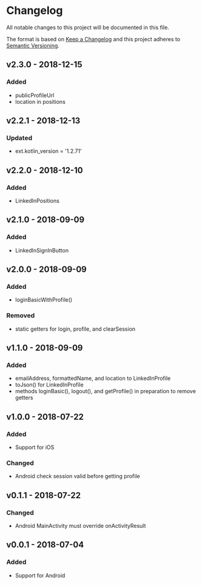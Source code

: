 # Changelog
All notable changes to this project will be documented in this file.

The format is based on [Keep a Changelog](https://keepachangelog.com/en/1.0.0/)
and this project adheres to [Semantic Versioning](https://semver.org/spec/v2.0.0.html).

## v2.3.0 - 2018-12-15
### Added
- publicProfileUrl
- location in positions

## v2.2.1 - 2018-12-13
### Updated
- ext.kotlin_version = '1.2.71'

## v2.2.0 - 2018-12-10
### Added
- LinkedInPositions

## v2.1.0 - 2018-09-09
### Added
- LinkedInSignInButton

## v2.0.0 - 2018-09-09
### Added
- loginBasicWithProfile()

### Removed
- static getters for login, profile, and clearSession

## v1.1.0 - 2018-09-09
### Added
- emailAddress, formattedName, and location to LinkedInProfile
- toJson() for LinkedInProfile
- methods loginBasic(), logout(), and getProfile() in preparation to remove getters

## v1.0.0 - 2018-07-22
### Added
- Support for iOS

### Changed
- Android check session valid before getting profile

## v0.1.1 - 2018-07-22
### Changed
- Android MainActivity must override onActivityResult

## v0.0.1 - 2018-07-04
### Added
- Support for Android